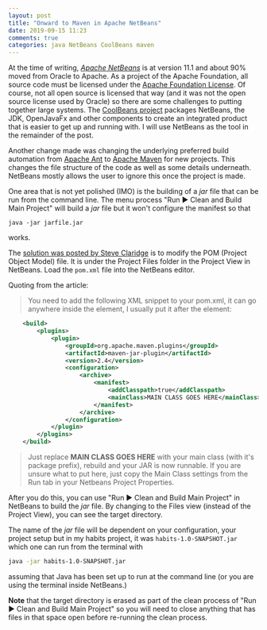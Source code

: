 ```yaml
---
layout: post
title: "Onward to Maven in Apache NetBeans"
date: 2019-09-15 11:23
comments: true
categories: java NetBeans CoolBeans maven
---
```


At the time of writing, [*Apache NetBeans*][apacheNetBeans] is at version 11.1 and about 90% moved from Oracle to Apache.   As a project of the Apache Foundation, all source code must be licensed under the [Apache Foundation License][license].  Of course, not all open source is licensed that way (and it was not the open source license used by Oracle) so there are some challenges to putting together large systems.  The [CoolBeans project][CoolBeans] packages NetBeans, the JDK, OpenJavaFx and other components to create an integrated product that is easier to get up and running with.  I will use NetBeans as the tool in the remainder of the post.

Another change made was changing the underlying preferred build automation from [Apache Ant][] to [Apache Maven][] for new projects.  This changes the file structure of the code as well as some details underneath.  NetBeans mostly allows the user to ignore this once the project is made.

One area that is not yet polished (IMO) is the building of a *jar* file that can be run from the command line.  The menu process "Run &#9654; Clean and Build Main Project" will build a *jar* file but it won't configure the manifest so that

```
java -jar jarfile.jar
```

works.

The [solution was posted by Steve Claridge][solution] is to modify the POM (Project Object Model) file.  It is under the Project Files folder in the Project View in NetBeans.  Load the `pom.xml` file into the NetBeans editor.

Quoting from the article:

> You need to add the following XML snippet to your pom.xml, it can go anywhere inside the <project> element, I usually put it after the <properties> element:

```xml
    <build>
        <plugins>
            <plugin>
                <groupId>org.apache.maven.plugins</groupId>
                <artifactId>maven-jar-plugin</artifactId>
                <version>2.4</version>
                <configuration>
                    <archive>
                        <manifest>
                            <addClasspath>true</addClasspath>
                            <mainClass>MAIN CLASS GOES HERE</mainClass>
                        </manifest>
                    </archive>
                </configuration>
            </plugin>
        </plugins>
    </build>
```

> Just replace **MAIN CLASS GOES HERE** with your main class (with it's package prefix), rebuild and your JAR is now runnable. If you are unsure what to put here, just copy the Main Class settings from the Run tab in your Netbeans Project Properties.

After you do this, you can use "Run &#9654; Clean and Build Main Project" in NetBeans to build the *jar* file.  By changing to the Files view (instead of the Project View), you can see the target directory.

The name of the *jar* file will be dependent on your configuration, your project setup but in my habits project, it was `habits-1.0-SNAPSHOT.jar` which one can run from the terminal with

```bash
java -jar habits-1.0-SNAPSHOT.jar
```

assuming that Java has been set up to run at the command line (or you are using the terminal inside NetBeans.)

**Note** that the target directory is erased as part of the clean process of "Run &#9654; Clean and Build Main Project" so you will need to close anything that has files in that space open before re-running the clean process.

[apacheNetBeans]: https://netbeans.apache.org
[license]: http://www.apache.org/licenses/LICENSE-2.0
[CoolBeans]: https://coolbeans.xyz
[Apache Ant]: https://ant.apache.org
[Apache Maven]: https://maven.apache.org
[solution]: https://www.moreofless.co.uk/executable-jar-netbeans-maven-no-main-manifest-attribute/